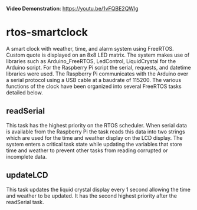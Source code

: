 **Video Demonstration**: https://youtu.be/1vFQBE2QWlg

# rtos-smartclock
A smart clock with weather, time, and alarm system using FreeRTOS. Custom quote is displayed on an 8x8 LED matrix. The system makes use of libraries such as Arduino_FreeRTOS, LedControl, LiquidCrystal for the Arduino script. For the Raspberry Pi script the serial, requests, and datetime libraries were used. The Raspberry Pi communicates with the Arduino over a serial protocol using a USB cable at a baudrate of 115200.
The various functions of the clock have been organized into several FreeRTOS tasks detailed below.

## readSerial
This task has the highest priority on the RTOS scheduler. When serial data is available from the Raspberry Pi the task reads this data into two strings which are used for the time and weather display on the LCD display. The system enters a critical task state while updating the variables that store time and weather to prevent other tasks from reading corrupted or incomplete data.

## updateLCD
This task updates the liquid crystal display every 1 second allowing the time and weather to be updated. It has the second highest priority after the readSerial task.


